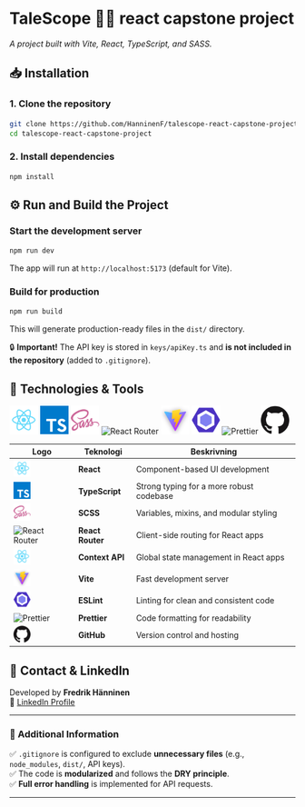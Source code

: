 # TaleScope 📖🔭 react capstone project

_A project built with Vite, React, TypeScript, and SASS._

## 📥 Installation

### 1. Clone the repository

```sh
git clone https://github.com/HanninenF/talescope-react-capstone-project.git
cd talescope-react-capstone-project
```

### 2. Install dependencies

```sh
npm install
```

## ⚙️ Run and Build the Project

### Start the development server

```sh
npm run dev
```

The app will run at `http://localhost:5173` (default for Vite).

### Build for production

```sh
npm run build
```

This will generate production-ready files in the `dist/` directory.

🔒 **Important!** The API key is stored in `keys/apiKey.ts` and **is not included in the repository** (added to `.gitignore`).

## 🚀 Technologies & Tools

<p align="left">
  <img src="https://raw.githubusercontent.com/github/explore/main/topics/react/react.png" alt="React" width="50"/>
  <img src="https://raw.githubusercontent.com/github/explore/main/topics/typescript/typescript.png" alt="TypeScript" width="50"/>
  <img src="https://raw.githubusercontent.com/github/explore/main/topics/sass/sass.png" alt="SCSS" width="50"/>
  <img src="https://www.svgrepo.com/show/354262/react-router.svg" alt="React Router" width="50"/>
  <img src="https://raw.githubusercontent.com/github/explore/main/topics/vite/vite.png" alt="Vite" width="50"/>
  <img src="https://raw.githubusercontent.com/github/explore/main/topics/eslint/eslint.png" alt="ESLint" width="50"/>
  <img src="https://prettier.io/icon.png" alt="Prettier" width="50"/>
  <img src="https://raw.githubusercontent.com/github/explore/main/topics/github/github.png" alt="GitHub" width="50"/>
</p>

| Logo                                                                                                                            | Teknologi        | Beskrivning                              |
| ------------------------------------------------------------------------------------------------------------------------------- | ---------------- | ---------------------------------------- |
| <img src="https://raw.githubusercontent.com/github/explore/main/topics/react/react.png" alt="React" width="30"/>                | **React**        | Component-based UI development           |
| <img src="https://raw.githubusercontent.com/github/explore/main/topics/typescript/typescript.png" alt="TypeScript" width="30"/> | **TypeScript**   | Strong typing for a more robust codebase |
| <img src="https://raw.githubusercontent.com/github/explore/main/topics/sass/sass.png" alt="SCSS" width="30"/>                   | **SCSS**         | Variables, mixins, and modular styling   |
| <img src="https://www.svgrepo.com/show/354262/react-router.svg" alt="React Router" width="30"/>                                 | **React Router** | Client-side routing for React apps       |
| <img src="https://raw.githubusercontent.com/github/explore/main/topics/react/react.png" alt="Context API" width="30"/>          | **Context API**  | Global state management in React apps    |
| <img src="https://raw.githubusercontent.com/github/explore/main/topics/vite/vite.png" alt="Vite" width="30"/>                   | **Vite**         | Fast development server                  |
| <img src="https://raw.githubusercontent.com/github/explore/main/topics/eslint/eslint.png" alt="ESLint" width="30"/>             | **ESLint**       | Linting for clean and consistent code    |
| <img src="https://prettier.io/icon.png" alt="Prettier" width="30"/>                                                             | **Prettier**     | Code formatting for readability          |
| <img src="https://raw.githubusercontent.com/github/explore/main/topics/github/github.png" alt="GitHub" width="30"/>             | **GitHub**       | Version control and hosting              |

## 🔗 Contact & LinkedIn

Developed by **Fredrik Hänninen**  
📎 [LinkedIn Profile](https://www.linkedin.com/in/fredrik-h%C3%A4nninen-0240a2327/)

---

### 📝 Additional Information

✅ `.gitignore` is configured to exclude **unnecessary files** (e.g., `node_modules`, `dist/`, API keys).  
✅ The code is **modularized** and follows the **DRY principle**.  
✅ **Full error handling** is implemented for API requests.

---

